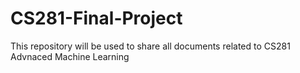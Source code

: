 # CS281-Final-Project
This repository will be used to share all documents related to CS281 Advnaced Machine Learning
